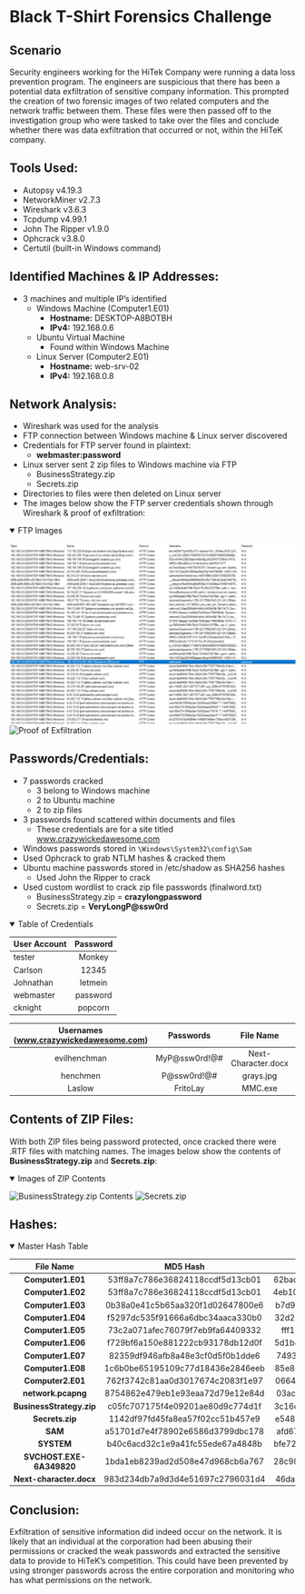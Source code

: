 # Black T-Shirt Forensics Challenge

## Scenario
Security engineers working for the HiTek Company were running a data loss prevention program. The engineers are suspicious that there has been a potential data exfiltration of sensitive company information. This prompted the creation of two forensic images of two related computers and the network traffic between them. These files were then passed off to the investigation group who were tasked to take over the files and conclude whether there was data exfiltration that occurred or not, within the HiTeK company.

## Tools Used:
- Autopsy v4.19.3
- NetworkMiner v2.7.3
- Wireshark v3.6.3
- Tcpdump v4.99.1
- John The Ripper v1.9.0
- Ophcrack v3.8.0
- Certutil (built-in Windows command)


## Identified Machines & IP Addresses:
- 3 machines and multiple IP’s identified
    - Windows Machine (Computer1.E01)
      - **Hostname:** DESKTOP-A8BOTBH
      - **IPv4:** 192.168.0.6
    - Ubuntu Virtual Machine
        - Found within Windows Machine
    - Linux Server (Computer2.E01)
      - **Hostname:** web-srv-02
      - **IPv4:** 192.168.0.8

## Network Analysis:
- Wireshark was used for the analysis
- FTP connection between Windows machine & Linux server discovered
- Credentials for FTP server found in plaintext:
  - **webmaster:password**
- Linux server sent 2 zip files to Windows machine via FTP
    - BusinessStrategy.zip
    - Secrets.zip
- Directories to files were then deleted on Linux server
- The images below show the FTP server credentials shown through Wireshark & proof of exfiltration:

<details open><summary>FTP Images</summary>

![FTP credentials](https://github.com/sudo-jordan/Black-T-Shirt-Forensics-Challenge/blob/main/img/ftp_credentials.png?raw=true)
![Proof of Exfiltration](../img/ftp_files_found.png)

</details>

## Passwords/Credentials:
- 7 passwords cracked
    - 3 belong to Windows machine
    - 2 to Ubuntu machine
    - 2 to zip files
- 3 passwords found scattered within documents and files
    - These credentials are for a site titled www.crazywickedawesome.com
- Windows passwords stored in `\Windows\System32\config\Sam`
- Used Ophcrack to grab NTLM hashes & cracked them
- Ubuntu machine passwords stored in /etc/shadow as SHA256 hashes
    - Used John the Ripper to crack
- Used custom wordlist to crack zip file passwords (finalword.txt)
    - BusinessStrategy.zip = **crazylongpassword**
    - Secrets.zip = **VeryLongP@ssw0rd**

<details open><summary>Table of Credentials</summary>
<center>

| User Account 	    | Password	    |
|---------------	|:---------:	|
| tester        	| Monkey    	|
| Carlson       	| 12345     	|
| Johnathan     	| letmein   	|
| webmaster     	| password  	|
| cknight       	| popcorn   	|

</center>

<center>

| Usernames  (www.crazywickedawesome.com) 	| Passwords 	| File Name 	| File Path 	|
|:---:	|:---:	|:---:	|:---:	|
| evilhenchman 	| MyP@ssw0rd!@# 	| Next-Character.docx 	| /Users/tester/Documents/Next-Character.docx 	|
| henchmen 	| P@ssw0rd!@# 	| grays.jpg 	| /Users/tester/Documents/grays.jpg 	|
| Laslow 	| FritoLay 	| MMC.exe 	| /Windows/MMC.exe 	|

</center>

</details>

## Contents of ZIP Files:
With both ZIP files being password protected, once cracked there were .RTF files with matching names.
The images below show the contents of **BusinessStrategy.zip** and **Secrets.zip**:

<details open><summary>Images of ZIP Contents</summary>

![BusinessStrategy.zip Contents](img/../../img/zip_contents1.png)
![Secrets.zip](../img/zip_contents2.png)

</details>

## Hashes:

<details open><summary>Master Hash Table</summary>
<center>

|         File Name        	|             MD5 Hash             	|                SHA1 Hash                 	|
|:------------------------:	|:--------------------------------:	|:----------------------------------------:	|
| **Computer1.E01**        	| 53ff8a7c786e36824118ccdf5d13cb01 	| 62badc2b2b27095db51408f46931c51ad289dbb3 	|
| **Computer1.E02**        	| 53ff8a7c786e36824118ccdf5d13cb01 	| 4eb10332a7876e39d8153624d7d365b67ccf6630 	|
| **Computer1.E03**        	| 0b38a0e41c5b65aa320f1d02647800e6 	| b7d9f4d5fab03e30c21a2bb845bb6052c38b480a 	|
| **Computer1.E04**        	| f5297dc535f91666a6dbc34aaca330b0 	| 32d20dfd9218cc03dd6ac2a936aa1d8192613a91 	|
| **Computer1.E05**        	| 73c2a071afec76079f7eb9fa64409332 	| fff112b45673b759d950ff0fa8e240adfbf5cd77 	|
| **Computer1.E06**        	| f729bf6a150e881222cb93178db12d0f 	| 5d1b4c35a28edd43d48ae2c2a290f89a055632c8 	|
| **Computer1.E07**        	| 82359df946afb8a48e3cf0d5f0b1dde6 	| 7493f7b667f2f305452bb3fd874688c6923eda9e 	|
| **Computer1.E08**        	| 1c6b0be65195109c77d18436e2846eeb 	| 85e88b711c089fe8635a68e68438e32bf3790ac3 	|
| **Computer2.E01**        	| 762f3742c81aa0d3017674c2083f1e97 	| 0664c64558b5e2c129509d446123aecde2fa07af 	|
| **network.pcapng**       	| 8754862e479eb1e93eaa72d79e12e84d 	| 03acc1be064b52523755b67fe566f789c1f5ee2c 	|
| **BusinessStrategy.zip** 	| c05fc707175f4e09201ae80d9c774d1f 	| 3c16de12b6ddc828c88a2dbc40ea701ce29e589d 	|
| **Secrets.zip**          	| 1142df97fd45fa8ea57f02cc51b457e9 	| e548d41084ecd6a9e4aec2106a96c807fdb7a8d6 	|
| **SAM**                  	| a51701d7e4f78902e6586d3799dbc178 	| afd67eb7e19decbbd79c2633b0b15fa230563f99 	|
| **SYSTEM**               	| b40c6acd32c1e9a41fc55ede67a4848b 	| bfe729681b373e232aac43b959668bc51c417989 	|
| **SVCHOST.EXE-6A349820** 	| 1bda1eb8239ad2d508e47d968cb6a767 	| 28c989dd84f1ee855282e6a6102128d94ade2373 	|
| **Next-character.docx**  	| 983d234db7a9d3d4e51697c2796031d4 	| 46da9bd2423763cf67b4d1facd77b8645a962e5c 	|

</center>

</details>

## Conclusion:
Exfiltration of sensitive information did indeed occur on the network. It is likely that an individual at the corporation had been abusing their permissions or cracked the weak passwords and extracted the sensitive data to provide to HiTeK’s competition. This could have been prevented by using stronger passwords across the entire corporation and monitoring who has what permissions on the network.
